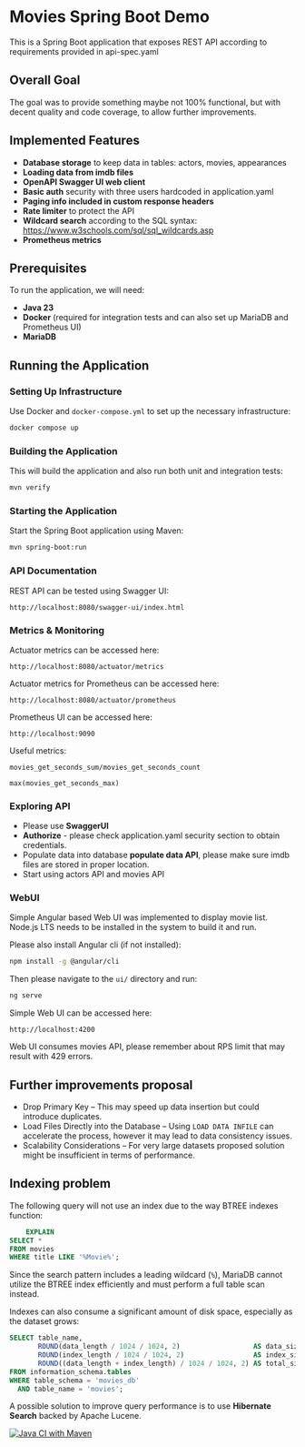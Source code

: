 # Movies Spring Boot Demo

This is a Spring Boot application that exposes REST API according to requirements provided in
api-spec.yaml

## Overall Goal

The goal was to provide something maybe not 100% functional, but with decent quality and code coverage, to allow further
improvements.

## Implemented Features

- **Database storage** to keep data in tables: actors, movies, appearances
- **Loading data from imdb files**
- **OpenAPI Swagger UI web client**
- **Basic auth** security with three users hardcoded in application.yaml
- **Paging info included in custom response headers**
- **Rate limiter** to protect the API
- **Wildcard search** according to the SQL syntax: https://www.w3schools.com/sql/sql_wildcards.asp
- **Prometheus metrics**

## Prerequisites

To run the application, we will need:

- **Java 23**
- **Docker** (required for integration tests and can also set up MariaDB and Prometheus UI)
- **MariaDB**

## Running the Application

### Setting Up Infrastructure

Use Docker and `docker-compose.yml` to set up the necessary infrastructure:

```sh
docker compose up
```

### Building the Application

This will build the application and also run both unit and integration tests:

```sh
mvn verify
```

### Starting the Application

Start the Spring Boot application using Maven:

```sh
mvn spring-boot:run
```

### API Documentation

REST API can be tested using Swagger UI:

```text
http://localhost:8080/swagger-ui/index.html
```

### Metrics & Monitoring

Actuator metrics can be accessed here:

```text
http://localhost:8080/actuator/metrics
```

Actuator metrics for Prometheus can be accessed here:

```text
http://localhost:8080/actuator/prometheus
```

Prometheus UI can be accessed here:

```text
http://localhost:9090
```

Useful metrics:

```promql
movies_get_seconds_sum/movies_get_seconds_count
```

```promql
max(movies_get_seconds_max)
```

### Exploring API

- Please use **SwaggerUI**
- **Authorize** - please check application.yaml security section to obtain credentials.
- Populate data into database **populate data API**, please make sure imdb files are stored in proper location.
- Start using actors API and movies API

### WebUI

Simple Angular based Web UI was implemented to display movie list.
Node.js LTS needs to be installed in the system to build it and run.

Please also install Angular cli (if not installed):

```sh
npm install -g @angular/cli
```

Then please navigate to the `ui/` directory and run:

```sh
ng serve
```

Simple Web UI can be accessed here:

```text
http://localhost:4200
```

Web UI consumes movies API, please remember about RPS limit that may result with 429 errors.

## Further improvements proposal

- Drop Primary Key – This may speed up data insertion but could introduce duplicates.
- Load Files Directly into the Database – Using `LOAD DATA INFILE` can accelerate the process, however it may lead to
  data consistency issues.
- Scalability Considerations – For very large datasets proposed solution might be insufficient in terms of
  performance.

## Indexing problem

The following query will not use an index due to the way BTREE indexes function:

```sql
    EXPLAIN
SELECT *
FROM movies
WHERE title LIKE '%Movie%'; 
```

Since the search pattern includes a leading wildcard (`%`), MariaDB cannot utilize the BTREE index efficiently and must
perform a full table scan instead.

Indexes can also consume a significant amount of disk space, especially as the dataset grows:

```sql
SELECT table_name,
       ROUND(data_length / 1024 / 1024, 2)                  AS data_size_mb,
       ROUND(index_length / 1024 / 1024, 2)                 AS index_size_mb,
       ROUND((data_length + index_length) / 1024 / 1024, 2) AS total_size_mb
FROM information_schema.tables
WHERE table_schema = 'movies_db'
  AND table_name = 'movies';
```

A possible solution to improve query performance is to use **Hibernate Search** backed by Apache Lucene.

[![Java CI with Maven](https://github.com/mkotra/movies/actions/workflows/maven.yml/badge.svg)](https://github.com/mkotra/spring/actions/workflows/maven.yml)